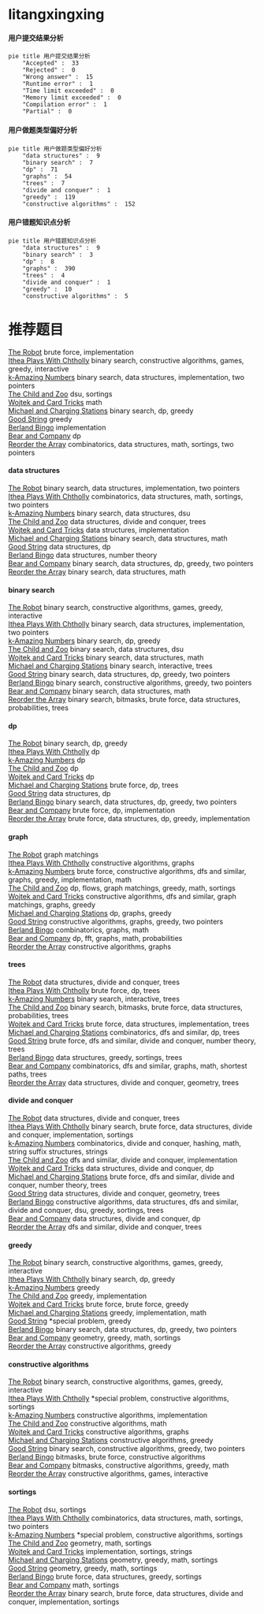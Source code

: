 # litangxingxing
<!-- tabs:start -->
#### **用户提交结果分析**

```mermaid
pie title 用户提交结果分析
    "Accepted" :  33
    "Rejected" :  0
    "Wrong answer" :  15
    "Runtime error" :  1
    "Time limit exceeded" :  0
    "Memory limit exceeded" :  0
    "Compilation error" :  1
    "Partial" :  0
```
#### **用户做题类型偏好分析**

```mermaid
pie title 用户做题类型偏好分析
    "data structures" :  9
    "binary search" :  7
    "dp" :  71
    "graphs" :  54
    "trees" :  7
    "divide and conquer" :  1
    "greedy" :  119
    "constructive algorithms" :  152
```
#### **用户错题知识点分析**

```mermaid
pie title 用户错题知识点分析
    "data structures" :  9
    "binary search" :  3
    "dp" :  8
    "graphs" :  390
    "trees" :  4
    "divide and conquer" :  1
    "greedy" :  10
    "constructive algorithms" :  5
```
<!-- tabs:end -->
# 推荐题目
[The Robot](http://codeforces.com/problemset/problem/1468/K)		brute force,
                        implementation		  
[Ithea Plays With Chtholly](http://codeforces.com/problemset/problem/896/B)		binary search,
                        constructive algorithms,
                        games,
                        greedy,
                        interactive		  
[k-Amazing Numbers](https://codeforces.com/contest/1417/problem/C)		binary search,
                        data structures,
                        implementation,
                        two pointers		  
[The Child and Zoo](https://codeforces.com/contest/438/problem/B)		dsu,
                        sortings		  
[Wojtek and Card Tricks](https://codeforces.com/contest/1229/problem/D)		math		  
[Michael and Charging Stations](http://codeforces.com/problemset/problem/853/D)		binary search,
                        dp,
                        greedy		  
[Good String](http://codeforces.com/problemset/problem/1165/C)		greedy		  
[Berland Bingo](http://codeforces.com/problemset/problem/370/B)		implementation		  
[Bear and Company](https://codeforces.com/contest/791/problem/E)		dp		  
[Reorder the Array](https://codeforces.com/contest/1008/problem/C)		combinatorics,
                        data structures,
                        math,
                        sortings,
                        two pointers		  
<!-- tabs:start -->
#### **data structures**
[The Robot](https://codeforces.com/contest/1417/problem/C)		binary search,
                        data structures,
                        implementation,
                        two pointers		  
[Ithea Plays With Chtholly](https://codeforces.com/contest/1008/problem/C)		combinatorics,
                        data structures,
                        math,
                        sortings,
                        two pointers		  
[k-Amazing Numbers](http://codeforces.com/problemset/problem/212/D)		binary search,
                        data structures,
                        dsu		  
[The Child and Zoo](http://codeforces.com/problemset/problem/379/F)		data structures,
                        divide and conquer,
                        trees		  
[Wojtek and Card Tricks](http://codeforces.com/problemset/problem/706/E)		data structures,
                        implementation		  
[Michael and Charging Stations](http://codeforces.com/problemset/problem/1490/G)		binary search,
                        data structures,
                        math		  
[Good String](http://codeforces.com/problemset/problem/568/E)		data structures,
                        dp		  
[Berland Bingo](http://codeforces.com/problemset/problem/870/F)		data structures,
                        number theory		  
[Bear and Company](http://codeforces.com/problemset/problem/1492/C)		binary search,
                        data structures,
                        dp,
                        greedy,
                        two pointers		  
[Reorder the Array](http://codeforces.com/problemset/problem/1490/G)		binary search,
                        data structures,
                        math		  
#### **binary search**
[The Robot](http://codeforces.com/problemset/problem/896/B)		binary search,
                        constructive algorithms,
                        games,
                        greedy,
                        interactive		  
[Ithea Plays With Chtholly](https://codeforces.com/contest/1417/problem/C)		binary search,
                        data structures,
                        implementation,
                        two pointers		  
[k-Amazing Numbers](http://codeforces.com/problemset/problem/853/D)		binary search,
                        dp,
                        greedy		  
[The Child and Zoo](http://codeforces.com/problemset/problem/212/D)		binary search,
                        data structures,
                        dsu		  
[Wojtek and Card Tricks](http://codeforces.com/problemset/problem/1490/G)		binary search,
                        data structures,
                        math		  
[Michael and Charging Stations](http://codeforces.com/problemset/problem/1129/E)		binary search,
                        interactive,
                        trees		  
[Good String](http://codeforces.com/problemset/problem/1492/C)		binary search,
                        data structures,
                        dp,
                        greedy,
                        two pointers		  
[Berland Bingo](http://codeforces.com/problemset/problem/1463/D)		binary search,
                        constructive algorithms,
                        greedy,
                        two pointers		  
[Bear and Company](http://codeforces.com/problemset/problem/1490/G)		binary search,
                        data structures,
                        math		  
[Reorder the Array](http://codeforces.com/problemset/problem/1479/D)		binary search,
                        bitmasks,
                        brute force,
                        data structures,
                        probabilities,
                        trees		  
#### **dp**
[The Robot](http://codeforces.com/problemset/problem/853/D)		binary search,
                        dp,
                        greedy		  
[Ithea Plays With Chtholly](https://codeforces.com/contest/791/problem/E)		dp		  
[k-Amazing Numbers](https://codeforces.com/contest/1262/problem/F1)		dp		  
[The Child and Zoo](http://codeforces.com/problemset/problem/269/B)		dp		  
[Wojtek and Card Tricks](http://codeforces.com/problemset/problem/1093/F)		dp		  
[Michael and Charging Stations](https://codeforces.com/contest/816/problem/E)		brute force,
                        dp,
                        trees		  
[Good String](http://codeforces.com/problemset/problem/568/E)		data structures,
                        dp		  
[Berland Bingo](http://codeforces.com/problemset/problem/1492/C)		binary search,
                        data structures,
                        dp,
                        greedy,
                        two pointers		  
[Bear and Company](https://codeforces.com/contest/1457/problem/C)		brute force,
                        dp,
                        implementation		  
[Reorder the Array](http://codeforces.com/problemset/problem/1491/C)		brute force,
                        data structures,
                        dp,
                        greedy,
                        implementation		  
#### **graph**
[The Robot](http://codeforces.com/problemset/problem/387/D)		graph matchings		  
[Ithea Plays With Chtholly](http://codeforces.com/problemset/problem/1495/C)		constructive algorithms,
                        graphs		  
[k-Amazing Numbers](http://codeforces.com/problemset/problem/1487/C)		brute force,
                        constructive algorithms,
                        dfs and similar,
                        graphs,
                        greedy,
                        implementation,
                        math		  
[The Child and Zoo](http://codeforces.com/problemset/problem/1437/C)		dp,
                        flows,
                        graph matchings,
                        greedy,
                        math,
                        sortings		  
[Wojtek and Card Tricks](http://codeforces.com/problemset/problem/1470/D)		constructive algorithms,
                        dfs and similar,
                        graph matchings,
                        graphs,
                        greedy		  
[Michael and Charging Stations](http://codeforces.com/problemset/problem/1476/C)		dp,
                        graphs,
                        greedy		  
[Good String](http://codeforces.com/problemset/problem/1304/D)		constructive algorithms,
                        graphs,
                        greedy,
                        two pointers		  
[Berland Bingo](http://codeforces.com/problemset/problem/1475/C)		combinatorics,
                        graphs,
                        math		  
[Bear and Company](http://codeforces.com/problemset/problem/553/E)		dp,
                        fft,
                        graphs,
                        math,
                        probabilities		  
[Reorder the Array](http://codeforces.com/problemset/problem/1495/C)		constructive algorithms,
                        graphs		  
#### **trees**
[The Robot](http://codeforces.com/problemset/problem/379/F)		data structures,
                        divide and conquer,
                        trees		  
[Ithea Plays With Chtholly](https://codeforces.com/contest/816/problem/E)		brute force,
                        dp,
                        trees		  
[k-Amazing Numbers](http://codeforces.com/problemset/problem/1129/E)		binary search,
                        interactive,
                        trees		  
[The Child and Zoo](http://codeforces.com/problemset/problem/1479/D)		binary search,
                        bitmasks,
                        brute force,
                        data structures,
                        probabilities,
                        trees		  
[Wojtek and Card Tricks](http://codeforces.com/problemset/problem/1511/C)		brute force,
                        data structures,
                        implementation,
                        trees		  
[Michael and Charging Stations](http://codeforces.com/problemset/problem/1499/F)		combinatorics,
                        dfs and similar,
                        dp,
                        trees		  
[Good String](http://codeforces.com/problemset/problem/1491/E)		brute force,
                        dfs and similar,
                        divide and conquer,
                        number theory,
                        trees		  
[Berland Bingo](http://codeforces.com/problemset/problem/1466/D)		data structures,
                        greedy,
                        sortings,
                        trees		  
[Bear and Company](http://codeforces.com/problemset/problem/1495/D)		combinatorics,
                        dfs and similar,
                        graphs,
                        math,
                        shortest paths,
                        trees		  
[Reorder the Array](http://codeforces.com/problemset/problem/1303/G)		data structures,
                        divide and conquer,
                        geometry,
                        trees		  
#### **divide and conquer**
[The Robot](http://codeforces.com/problemset/problem/379/F)		data structures,
                        divide and conquer,
                        trees		  
[Ithea Plays With Chtholly](http://codeforces.com/problemset/problem/1461/D)		binary search,
                        brute force,
                        data structures,
                        divide and conquer,
                        implementation,
                        sortings		  
[k-Amazing Numbers](http://codeforces.com/problemset/problem/1466/G)		combinatorics,
                        divide and conquer,
                        hashing,
                        math,
                        string suffix structures,
                        strings		  
[The Child and Zoo](http://codeforces.com/problemset/problem/1490/D)		dfs and similar,
                        divide and conquer,
                        implementation		  
[Wojtek and Card Tricks](https://codeforces.com/contest/1483/problem/C)		data structures,
                        divide and conquer,
                        dp		  
[Michael and Charging Stations](http://codeforces.com/problemset/problem/1491/E)		brute force,
                        dfs and similar,
                        divide and conquer,
                        number theory,
                        trees		  
[Good String](http://codeforces.com/problemset/problem/1303/G)		data structures,
                        divide and conquer,
                        geometry,
                        trees		  
[Berland Bingo](http://codeforces.com/problemset/problem/1494/D)		constructive algorithms,
                        data structures,
                        dfs and similar,
                        divide and conquer,
                        dsu,
                        greedy,
                        sortings,
                        trees		  
[Bear and Company](http://codeforces.com/problemset/problem/1482/E)		data structures,
                        divide and conquer,
                        dp		  
[Reorder the Array](http://codeforces.com/problemset/problem/566/C)		dfs and similar,
                        divide and conquer,
                        trees		  
#### **greedy**
[The Robot](http://codeforces.com/problemset/problem/896/B)		binary search,
                        constructive algorithms,
                        games,
                        greedy,
                        interactive		  
[Ithea Plays With Chtholly](http://codeforces.com/problemset/problem/853/D)		binary search,
                        dp,
                        greedy		  
[k-Amazing Numbers](http://codeforces.com/problemset/problem/1165/C)		greedy		  
[The Child and Zoo](http://codeforces.com/problemset/problem/1009/B)		greedy,
                        implementation		  
[Wojtek and Card Tricks](http://codeforces.com/problemset/problem/1415/B)		brute force,
                        brute force,
                        greedy		  
[Michael and Charging Stations](http://codeforces.com/problemset/problem/1209/A)		greedy,
                        implementation,
                        math		  
[Good String](http://codeforces.com/problemset/problem/1488/B)		*special problem,
                        greedy		  
[Berland Bingo](http://codeforces.com/problemset/problem/1492/C)		binary search,
                        data structures,
                        dp,
                        greedy,
                        two pointers		  
[Bear and Company](https://codeforces.com/contest/1496/problem/C)		geometry,
                        greedy,
                        math,
                        sortings		  
[Reorder the Array](http://codeforces.com/problemset/problem/1493/A)		constructive algorithms,
                        greedy		  
#### **constructive algorithms**
[The Robot](http://codeforces.com/problemset/problem/896/B)		binary search,
                        constructive algorithms,
                        games,
                        greedy,
                        interactive		  
[Ithea Plays With Chtholly](https://codeforces.com/contest/795/problem/D)		*special problem,
                        constructive algorithms,
                        sortings		  
[k-Amazing Numbers](http://codeforces.com/problemset/problem/1118/C)		constructive algorithms,
                        implementation		  
[The Child and Zoo](http://codeforces.com/problemset/problem/854/B)		constructive algorithms,
                        math		  
[Wojtek and Card Tricks](http://codeforces.com/problemset/problem/1495/C)		constructive algorithms,
                        graphs		  
[Michael and Charging Stations](http://codeforces.com/problemset/problem/1493/A)		constructive algorithms,
                        greedy		  
[Good String](http://codeforces.com/problemset/problem/1463/D)		binary search,
                        constructive algorithms,
                        greedy,
                        two pointers		  
[Berland Bingo](https://codeforces.com/contest/1456/problem/B)		bitmasks,
                        brute force,
                        constructive algorithms		  
[Bear and Company](http://codeforces.com/problemset/problem/1492/D)		bitmasks,
                        constructive algorithms,
                        greedy,
                        math		  
[Reorder the Array](https://codeforces.com/contest/1504/problem/D)		constructive algorithms,
                        games,
                        interactive		  
#### **sortings**
[The Robot](https://codeforces.com/contest/438/problem/B)		dsu,
                        sortings		  
[Ithea Plays With Chtholly](https://codeforces.com/contest/1008/problem/C)		combinatorics,
                        data structures,
                        math,
                        sortings,
                        two pointers		  
[k-Amazing Numbers](https://codeforces.com/contest/795/problem/D)		*special problem,
                        constructive algorithms,
                        sortings		  
[The Child and Zoo](http://codeforces.com/problemset/problem/1381/E)		geometry,
                        math,
                        sortings		  
[Wojtek and Card Tricks](http://codeforces.com/problemset/problem/141/A)		implementation,
                        sortings,
                        strings		  
[Michael and Charging Stations](https://codeforces.com/contest/1496/problem/C)		geometry,
                        greedy,
                        math,
                        sortings		  
[Good String](http://codeforces.com/problemset/problem/1495/A)		geometry,
                        greedy,
                        math,
                        sortings		  
[Berland Bingo](http://codeforces.com/problemset/problem/1497/A)		brute force,
                        data structures,
                        greedy,
                        sortings		  
[Bear and Company](http://codeforces.com/problemset/problem/1427/A)		math,
                        sortings		  
[Reorder the Array](http://codeforces.com/problemset/problem/1461/D)		binary search,
                        brute force,
                        data structures,
                        divide and conquer,
                        implementation,
                        sortings		  
<!-- tabs:end -->
